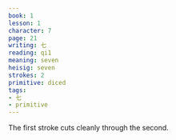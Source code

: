 ```yaml
---
book: 1
lesson: 1
character: 7
page: 21
writing: 七
reading: qi1
meaning: seven
heisig: seven
strokes: 2
primitive: diced
tags:
- 七
- primitive
---
```


The first stroke cuts cleanly through the second.